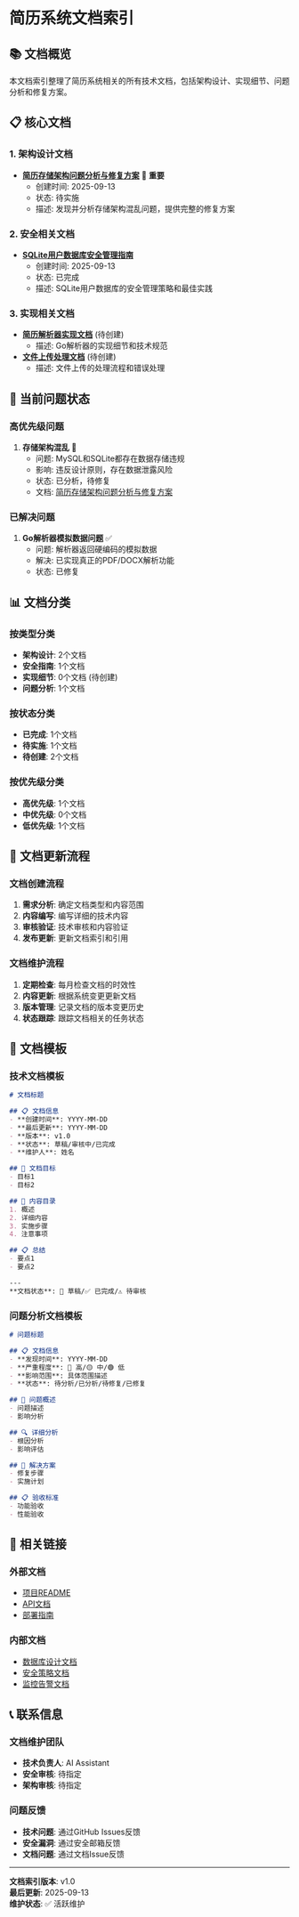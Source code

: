# 简历系统文档索引

## 📚 文档概览

本文档索引整理了简历系统相关的所有技术文档，包括架构设计、实现细节、问题分析和修复方案。

## 📋 核心文档

### 1. 架构设计文档
- **[简历存储架构问题分析与修复方案](./RESUME_STORAGE_ARCHITECTURE_ISSUES.md)** 🔴 **重要**
  - 创建时间: 2025-09-13
  - 状态: 待实施
  - 描述: 发现并分析存储架构混乱问题，提供完整的修复方案

### 2. 安全相关文档
- **[SQLite用户数据库安全管理指南](./SQLITE_USER_DATABASE_SECURITY_GUIDE.md)**
  - 创建时间: 2025-09-13
  - 状态: 已完成
  - 描述: SQLite用户数据库的安全管理策略和最佳实践

### 3. 实现相关文档
- **[简历解析器实现文档](./RESUME_PARSER_IMPLEMENTATION.md)** (待创建)
  - 描述: Go解析器的实现细节和技术规范
- **[文件上传处理文档](./FILE_UPLOAD_HANDLER.md)** (待创建)
  - 描述: 文件上传的处理流程和错误处理

## 🚨 当前问题状态

### 高优先级问题
1. **存储架构混乱** 🔴
   - 问题: MySQL和SQLite都存在数据存储违规
   - 影响: 违反设计原则，存在数据泄露风险
   - 状态: 已分析，待修复
   - 文档: [简历存储架构问题分析与修复方案](./RESUME_STORAGE_ARCHITECTURE_ISSUES.md)

### 已解决问题
1. **Go解析器模拟数据问题** ✅
   - 问题: 解析器返回硬编码的模拟数据
   - 解决: 已实现真正的PDF/DOCX解析功能
   - 状态: 已修复

## 📊 文档分类

### 按类型分类
- **架构设计**: 2个文档
- **安全指南**: 1个文档  
- **实现细节**: 0个文档 (待创建)
- **问题分析**: 1个文档

### 按状态分类
- **已完成**: 1个文档
- **待实施**: 1个文档
- **待创建**: 2个文档

### 按优先级分类
- **高优先级**: 1个文档
- **中优先级**: 0个文档
- **低优先级**: 1个文档

## 🔄 文档更新流程

### 文档创建流程
1. **需求分析**: 确定文档类型和内容范围
2. **内容编写**: 编写详细的技术内容
3. **审核验证**: 技术审核和内容验证
4. **发布更新**: 更新文档索引和引用

### 文档维护流程
1. **定期检查**: 每月检查文档的时效性
2. **内容更新**: 根据系统变更更新文档
3. **版本管理**: 记录文档的版本变更历史
4. **状态跟踪**: 跟踪文档相关的任务状态

## 📝 文档模板

### 技术文档模板
```markdown
# 文档标题

## 📋 文档信息
- **创建时间**: YYYY-MM-DD
- **最后更新**: YYYY-MM-DD
- **版本**: v1.0
- **状态**: 草稿/审核中/已完成
- **维护人**: 姓名

## 🎯 文档目标
- 目标1
- 目标2

## 📖 内容目录
1. 概述
2. 详细内容
3. 实施步骤
4. 注意事项

## 📋 总结
- 要点1
- 要点2

---
**文档状态**: 📝 草稿/✅ 已完成/⚠️ 待审核
```

### 问题分析文档模板
```markdown
# 问题标题

## 📋 文档信息
- **发现时间**: YYYY-MM-DD
- **严重程度**: 🔴 高/🟡 中/🟢 低
- **影响范围**: 具体范围描述
- **状态**: 待分析/已分析/待修复/已修复

## 🚨 问题概述
- 问题描述
- 影响分析

## 🔍 详细分析
- 根因分析
- 影响评估

## 🔧 解决方案
- 修复步骤
- 实施计划

## 📋 验收标准
- 功能验收
- 性能验收
```

## 🔗 相关链接

### 外部文档
- [项目README](../../README.md)
- [API文档](../api/README.md)
- [部署指南](../deployment/README.md)

### 内部文档
- [数据库设计文档](../database/README.md)
- [安全策略文档](../security/README.md)
- [监控告警文档](../monitoring/README.md)

## 📞 联系信息

### 文档维护团队
- **技术负责人**: AI Assistant
- **安全审核**: 待指定
- **架构审核**: 待指定

### 问题反馈
- **技术问题**: 通过GitHub Issues反馈
- **安全漏洞**: 通过安全邮箱反馈
- **文档问题**: 通过文档Issue反馈

---

**文档索引版本**: v1.0  
**最后更新**: 2025-09-13  
**维护状态**: ✅ 活跃维护
